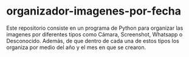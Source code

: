 # organizador-imagenes-por-fecha
Este repositorio consiste en un programa de Python para organizar las imagenes por diferentes tipos como Cámara, Screenshot, Whatsapp o Desconocido. Además, de que dentro de cada una de estos tipos los organiza por medio del año y el mes en que se crearon.
